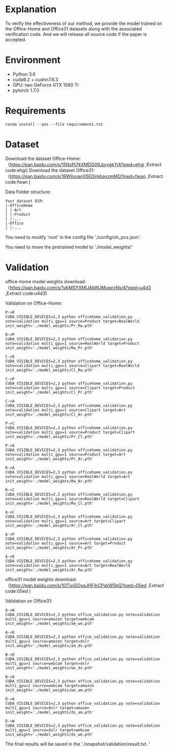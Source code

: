 # Explanation
To verify the effectiveness of our method, we provide the model trained on the Office-Home and Office31 datasets along with the associated verification code. And we will release all source code if the paper is accepted.
# Environment
- Python 3.6
- cuda9.2 + cudnn7.6.3
- GPU: two GeForce GTX 1080 Ti 
- pytorch 1.7.0

# Requirements
    conda install --yes --file requirements.txt

# Dataset

Download the dataset Office-Home:（https://pan.baidu.com/s/15NzPj74XMDG0fLbyvgkYjA?pwd=ehgi  ,Extract code:ehgi)
Download the dataset Office31:（https://pan.baidu.com/s/1RWiluvan05EDjrkbayzmMQ?pwd=fwan   ,Extract code:fwan )

Data Folder structure: 
```
Your dataset DIR:
|-OfficeHome
| |-Art
| |-Product
| |-...
|-Office
| |-...
```
You need to modify 'root' in the config file './config/oh_pcs.json'.

You need to move the pretrained model to './model_weights/'

# Validation
office-home model weights download: （https://pan.baidu.com/s/1vbMSYXMlJAbWJMuwrxNsrA?pwd=u4d3 ,Extract code:u4d3)

Validation on Office-Home: 

```
P->R
CUDA_VISIBLE_DEVICES=2,3 python officehome_validation.py note=validation multi_gpu=1 source=Product target=RealWorld init_weight='./model_weights/Pr_Rw.pth' 

R->P
CUDA_VISIBLE_DEVICES=2,3 python officehome_validation.py note=validation multi_gpu=1 source=RealWorld target=Product init_weight='./model_weights/Rw_Pr.pth' 

C->R
CUDA_VISIBLE_DEVICES=2,3 python officehome_validation.py note=validation multi_gpu=1 source=Clipart target=RealWorld init_weight='./model_weights/Cl_Rw.pth' 

C->P
CUDA_VISIBLE_DEVICES=2,3 python officehome_validation.py note=validation multi_gpu=1 source=Clipart target=Product init_weight='./model_weights/Cl_Pr.pth' 

C->A
CUDA_VISIBLE_DEVICES=2,3 python officehome_validation.py note=validation multi_gpu=1 source=Clipart target=Art init_weight='./model_weights/Cl_Ar.pth' 

P->C
CUDA_VISIBLE_DEVICES=2,3 python officehome_validation.py note=validation multi_gpu=1 source=Product target=Clipart init_weight='./model_weights/Pr_Cl.pth' 

P->A
CUDA_VISIBLE_DEVICES=2,3 python officehome_validation.py note=validation multi_gpu=1 source=Product target=Art init_weight='./model_weights/Pr_Ar.pth' 

R->A
CUDA_VISIBLE_DEVICES=2,3 python officehome_validation.py note=validation multi_gpu=1 source=RealWorld target=Art init_weight='./model_weights/Rw_Ar.pth'

R->C
CUDA_VISIBLE_DEVICES=2,3 python officehome_validation.py note=validation multi_gpu=1 source=RealWorld target=Clipart init_weight='./model_weights/Rw_Cl.pth'

A->C
CUDA_VISIBLE_DEVICES=2,3 python officehome_validation.py note=validation multi_gpu=1 source=Art target=Clipart init_weight='./model_weights/Ar_Cl.pth' 

A->P
CUDA_VISIBLE_DEVICES=2,3 python officehome_validation.py note=validation multi_gpu=1 source=Art target=Product init_weight='./model_weights/Ar_Pr.pth'

A->R
CUDA_VISIBLE_DEVICES=2,3 python officehome_validation.py note=validation multi_gpu=1 source=Art target=RealWorld init_weight='./model_weights/Ar_Rw.pth' 

```

office31 model weights download: （https://pan.baidu.com/s/1OTjyjSOsgJHFihCPskW5bQ?pwd=05ed ,Extract code:05ed )

Validation on Office31:


```
A->W
CUDA_VISIBLE_DEVICES=2,3 python office_validation.py note=validation multi_gpu=1 source=amazon target=webcam init_weight='./model_weights/am_we.pth' 

A->D
CUDA_VISIBLE_DEVICES=2,3 python office_validation.py note=validation multi_gpu=1 source=amazon target=dslr init_weight='./model_weights/am_ds.pth' 

W->D
CUDA_VISIBLE_DEVICES=2,3 python office_validation.py note=validation multi_gpu=1 source=webcam target=dslr init_weight='./model_weights/we_ds.pth' 

W->A
CUDA_VISIBLE_DEVICES=2,3 python office_validation.py note=validation multi_gpu=1 source=webcam target=amazon init_weight='./model_weights/we_am.pth' 

D->A
CUDA_VISIBLE_DEVICES=2,3 python office_validation.py note=validation multi_gpu=1 source=dslr target=amazon init_weight='./model_weights/ds_am.pth' 

D->W
CUDA_VISIBLE_DEVICES=2,3 python office_validation.py note=validation multi_gpu=1 source=dslr target=webcam init_weight='./model_weights/ds_we.pth' 

```


The final results  will be saved in the './snapshot/validation/result.txt. '


